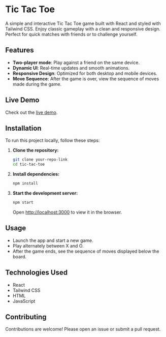 # Tic Tac Toe

A simple and interactive Tic Tac Toe game built with React and styled with Tailwind CSS. Enjoy classic gameplay with a clean and responsive design. Perfect for quick matches with friends or to challenge yourself.

## Features

- **Two-player mode**: Play against a friend on the same device.
- **Dynamic UI**: Real-time updates and smooth animations.
- **Responsive Design**: Optimized for both desktop and mobile devices.
- **Move Sequence**: After the game is over, view the sequence of moves made during the game.

## Live Demo

Check out the [live demo](https://tic-tac-toe-mz6k.vercel.app/).

## Installation

To run this project locally, follow these steps:

1. **Clone the repository:**

    ```bash
    git clone your-repo-link
    cd tic-tac-toe
    ```

2. **Install dependencies:**

    ```bash
    npm install
    ```

3. **Start the development server:**

    ```bash
    npm start
    ```

    Open [http://localhost:3000](http://localhost:3000) to view it in the browser.

## Usage

- Launch the app and start a new game.
- Play alternately between X and O.
- After the game ends, see the sequence of moves displayed below the board.

## Technologies Used

- React
- Tailwind CSS
- HTML
- JavaScript

## Contributing

Contributions are welcome! Please open an issue or submit a pull request.
